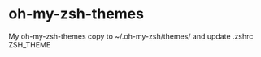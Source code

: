oh-my-zsh-themes
================

My oh-my-zsh-themes
copy to ~/.oh-my-zsh/themes/ and update .zshrc ZSH_THEME
